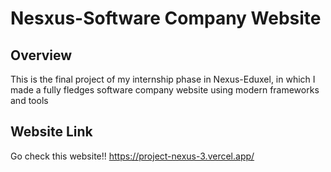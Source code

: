 # Nesxus-Software Company Website

## Overview
This is the final project of my internship phase in Nexus-Eduxel, in which I made a fully fledges software company website using modern frameworks and tools


## Website Link

Go check this website!! 
https://project-nexus-3.vercel.app/
